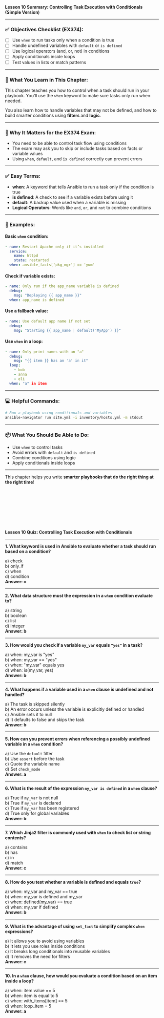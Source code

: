 **Lesson 10 Summary: Controlling Task Execution with Conditionals (Simple Version)**

---

### ✅ Objectives Checklist (EX374):
- [ ] Use `when` to run tasks only when a condition is true
- [ ] Handle undefined variables with `default` or `is defined`
- [ ] Use logical operators (and, or, not) in conditions
- [ ] Apply conditionals inside loops
- [ ] Test values in lists or match patterns

---

### 🧠 What You Learn in This Chapter:
This chapter teaches you how to control when a task should run in your playbook. You’ll use the `when` keyword to make sure tasks only run when needed.

You also learn how to handle variables that may not be defined, and how to build smarter conditions using **filters** and **logic**.

---

### 🎯 Why It Matters for the EX374 Exam:
- You need to be able to control task flow using conditions
- The exam may ask you to skip or include tasks based on facts or variable values
- Using `when`, `default`, and `is defined` correctly can prevent errors

---

### ✅ Easy Terms:
- **when**: A keyword that tells Ansible to run a task only if the condition is true
- **is defined**: A check to see if a variable exists before using it
- **default**: A backup value used when a variable is missing
- **Logical Operators**: Words like `and`, `or`, and `not` to combine conditions

---

### 📘 Examples:
#### Basic `when` condition:
```yaml
- name: Restart Apache only if it’s installed
  service:
    name: httpd
    state: restarted
  when: ansible_facts['pkg_mgr'] == 'yum'
```

#### Check if variable exists:
```yaml
- name: Only run if the app_name variable is defined
  debug:
    msg: "Deploying {{ app_name }}"
  when: app_name is defined
```

#### Use a fallback value:
```yaml
- name: Use default app name if not set
  debug:
    msg: "Starting {{ app_name | default('MyApp') }}"
```

#### Use `when` in a loop:
```yaml
- name: Only print names with an "a"
  debug:
    msg: "{{ item }} has an 'a' in it"
  loop:
    - bob
    - anna
    - eli
  when: "a" in item
```

---

### 💻 Helpful Commands:
```bash
# Run a playbook using conditionals and variables
ansible-navigator run site.yml -i inventory/hosts.yml -m stdout
```

---

### 📦 What You Should Be Able to Do:
- Use `when` to control tasks
- Avoid errors with `default` and `is defined`
- Combine conditions using logic
- Apply conditionals inside loops

---

This chapter helps you write **smarter playbooks that do the right thing at the right time**!

<br><br><br><br>
---

**Lesson 10 Quiz: Controlling Task Execution with Conditionals**

---

**1. What keyword is used in Ansible to evaluate whether a task should run based on a condition?**

a) check  
b) only_if  
c) when  
d) condition  
**Answer: c**

---

**2. What data structure must the expression in a `when` condition evaluate to?**

a) string  
b) boolean  
c) list  
d) integer  
**Answer: b**

---

**3. How would you check if a variable `my_var` equals `"yes"` in a task?**

a) when: my_var is "yes"  
b) when: my_var == "yes"  
c) when: "my_var" equals yes  
d) when: is(my_var, yes)  
**Answer: b**

---

**4. What happens if a variable used in a `when` clause is undefined and not handled?**

a) The task is skipped silently  
b) An error occurs unless the variable is explicitly defined or handled  
c) Ansible sets it to null  
d) It defaults to false and skips the task  
**Answer: b**

---

**5. How can you prevent errors when referencing a possibly undefined variable in a `when` condition?**

a) Use the `default` filter  
b) Use `assert` before the task  
c) Quote the variable name  
d) Set `check_mode`  
**Answer: a**

---

**6. What is the result of the expression `my_var is defined` in a `when` clause?**

a) True if `my_var` is not null  
b) True if `my_var` is declared  
c) True if `my_var` has been registered  
d) True only for global variables  
**Answer: b**

---

**7. Which Jinja2 filter is commonly used with `when` to check list or string contents?**

a) contains  
b) has  
c) in  
d) match  
**Answer: c**

---

**8. How do you test whether a variable is defined and equals `true`?**

a) when: my_var and my_var == true  
b) when: my_var is defined and my_var  
c) when: defined(my_var) == true  
d) when: my_var if defined  
**Answer: b**

---

**9. What is the advantage of using `set_fact` to simplify complex `when` expressions?**

a) It allows you to avoid using variables  
b) It lets you use roles inside conditions  
c) It breaks long conditionals into reusable variables  
d) It removes the need for filters  
**Answer: c**

---

**10. In a `when` clause, how would you evaluate a condition based on an item inside a loop?**

a) when: item.value == 5  
b) when: item is equal to 5  
c) when: with_items[item] == 5  
d) when: loop_item = 5  
**Answer: a**
